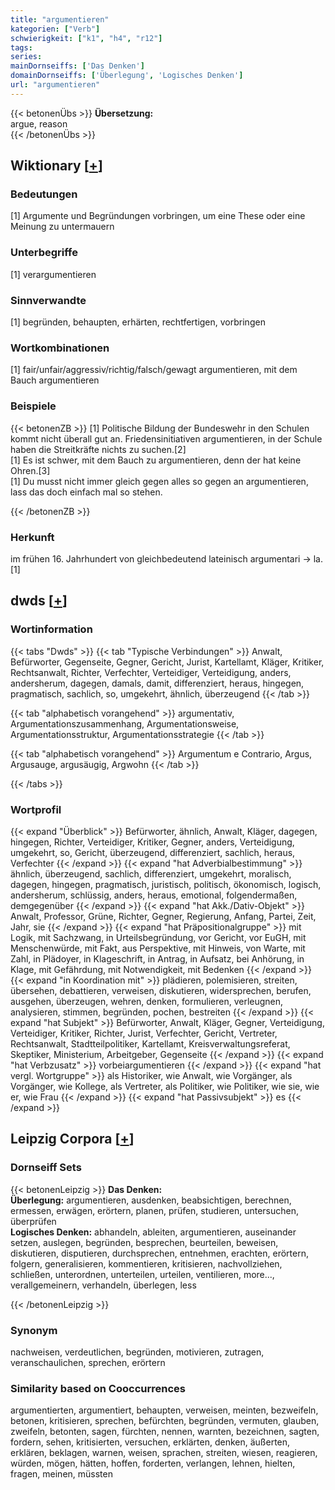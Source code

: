 ```yaml
---
title: "argumentieren"
kategorien: ["Verb"]
schwierigkeit: ["k1", "h4", "r12"]
tags:
series:
mainDornseiffs: ['Das Denken']
domainDornseiffs: ['Überlegung', 'Logisches Denken']
url: "argumentieren"
---
```


{{< betonenÜbs >}}
**Übersetzung:**  
argue, reason  
{{< /betonenÜbs >}}

## Wiktionary [[+](https://de.wiktionary.org/wiki/argumentieren)]

### Bedeutungen
[1] Argumente und Begründungen vorbringen, um eine These oder eine Meinung zu untermauern  

### Unterbegriffe
[1] verargumentieren  

### Sinnverwandte
[1] begründen, behaupten, erhärten, rechtfertigen, vorbringen  

### Wortkombinationen
[1] fair/unfair/aggressiv/richtig/falsch/gewagt argumentieren, mit dem Bauch argumentieren  

### Beispiele
{{< betonenZB >}}
[1] Politische Bildung der Bundeswehr in den Schulen kommt nicht überall gut an. Friedensinitiativen argumentieren, in der Schule haben die Streitkräfte nichts zu suchen.[2]  
[1] Es ist schwer, mit dem Bauch zu argumentieren, denn der hat keine Ohren.[3]  
[1] Du musst nicht immer gleich gegen alles so gegen an argumentieren, lass das doch einfach mal so stehen.  

{{< /betonenZB >}}
### Herkunft
im frühen 16. Jahrhundert von gleichbedeutend lateinisch argumentari → la.[1]  



## dwds [[+](https://www.dwds.de/wb/argumentieren)]

### Wortinformation
{{< tabs "Dwds" >}}
{{< tab "Typische Verbindungen" >}}
Anwalt, Befürworter, Gegenseite, Gegner, Gericht, Jurist, Kartellamt, Kläger, Kritiker, Rechtsanwalt, Richter, Verfechter, Verteidiger, Verteidigung, anders, andersherum, dagegen, damals, damit, differenziert, heraus, hingegen, pragmatisch, sachlich, so, umgekehrt, ähnlich, überzeugend
{{< /tab >}}

{{< tab "alphabetisch vorangehend" >}}
argumentativ, Argumentationszusammenhang, Argumentationsweise, Argumentationsstruktur, Argumentationsstrategie
{{< /tab >}}

{{< tab "alphabetisch vorangehend" >}}
Argumentum e Contrario, Argus, Argusauge, argusäugig, Argwohn
{{< /tab >}}

{{< /tabs >}}

### Wortprofil
{{< expand "Überblick" >}} Befürworter, ähnlich, Anwalt, Kläger, dagegen, hingegen, Richter, Verteidiger, Kritiker, Gegner, anders, Verteidigung, umgekehrt, so, Gericht, überzeugend, differenziert, sachlich, heraus, Verfechter {{< /expand >}}
{{< expand "hat Adverbialbestimmung" >}} ähnlich, überzeugend, sachlich, differenziert, umgekehrt, moralisch, dagegen, hingegen, pragmatisch, juristisch, politisch, ökonomisch, logisch, andersherum, schlüssig, anders, heraus, emotional, folgendermaßen, demgegenüber {{< /expand >}}
{{< expand "hat Akk./Dativ-Objekt" >}} Anwalt, Professor, Grüne, Richter, Gegner, Regierung, Anfang, Partei, Zeit, Jahr, sie {{< /expand >}}
{{< expand "hat Präpositionalgruppe" >}} mit Logik, mit Sachzwang, in Urteilsbegründung, vor Gericht, vor EuGH, mit Menschenwürde, mit Fakt, aus Perspektive, mit Hinweis, von Warte, mit Zahl, in Plädoyer, in Klageschrift, in Antrag, in Aufsatz, bei Anhörung, in Klage, mit Gefährdung, mit Notwendigkeit, mit Bedenken {{< /expand >}}
{{< expand "in Koordination mit" >}} plädieren, polemisieren, streiten, übersehen, debattieren, verweisen, diskutieren, widersprechen, berufen, ausgehen, überzeugen, wehren, denken, formulieren, verleugnen, analysieren, stimmen, begründen, pochen, bestreiten {{< /expand >}}
{{< expand "hat Subjekt" >}} Befürworter, Anwalt, Kläger, Gegner, Verteidigung, Verteidiger, Kritiker, Richter, Jurist, Verfechter, Gericht, Vertreter, Rechtsanwalt, Stadtteilpolitiker, Kartellamt, Kreisverwaltungsreferat, Skeptiker, Ministerium, Arbeitgeber, Gegenseite {{< /expand >}}
{{< expand "hat Verbzusatz" >}} vorbeiargumentieren {{< /expand >}}
{{< expand "hat vergl. Wortgruppe" >}} als Historiker, wie Anwalt, wie Vorgänger, als Vorgänger, wie Kollege, als Vertreter, als Politiker, wie Politiker, wie sie, wie er, wie Frau {{< /expand >}}
{{< expand "hat Passivsubjekt" >}} es {{< /expand >}}

## Leipzig Corpora [[+](https://corpora.uni-leipzig.de/en/res?word=argumentieren&corpusId=deu_newscrawl-public_2018)]

### Dornseiff Sets
{{< betonenLeipzig >}}
**Das Denken:**  
**Überlegung:** argumentieren, ausdenken, beabsichtigen, berechnen, ermessen, erwägen, erörtern, planen, prüfen, studieren, untersuchen, überprüfen  
**Logisches Denken:** abhandeln, ableiten, argumentieren, auseinander setzen, auslegen, begründen, besprechen, beurteilen, beweisen, diskutieren, disputieren, durchsprechen, entnehmen, erachten, erörtern, folgern, generalisieren, kommentieren, kritisieren, nachvollziehen, schließen, unterordnen, unterteilen, urteilen, ventilieren, more..., verallgemeinern, verhandeln, überlegen, less  

{{< /betonenLeipzig >}}

### Synonym
nachweisen, verdeutlichen, begründen, motivieren, zutragen, veranschaulichen, sprechen, erörtern


### Similarity based on Cooccurrences
argumentierten, argumentiert, behaupten, verweisen, meinten, bezweifeln, betonen, kritisieren, sprechen, befürchten, begründen, vermuten, glauben, zweifeln, betonten, sagen, fürchten, nennen, warnten, bezeichnen, sagten, fordern, sehen, kritisierten, versuchen, erklärten, denken, äußerten, erklären, beklagen, warnen, weisen, sprachen, streiten, wiesen, reagieren, würden, mögen, hätten, hoffen, forderten, verlangen, lehnen, hielten, fragen, meinen, müssten

